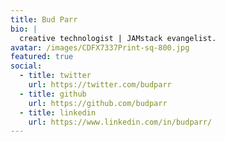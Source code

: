```yaml
---
title: Bud Parr 
bio: |
  creative technologist | JAMstack evangelist. 
avatar: /images/CDFX7337Print-sq-800.jpg
featured: true
social:
  - title: twitter 
    url: https://twitter.com/budparr
  - title: github 
    url: https://github.com/budparr
  - title: linkedin 
    url: https://www.linkedin.com/in/budparr/  
---
```

